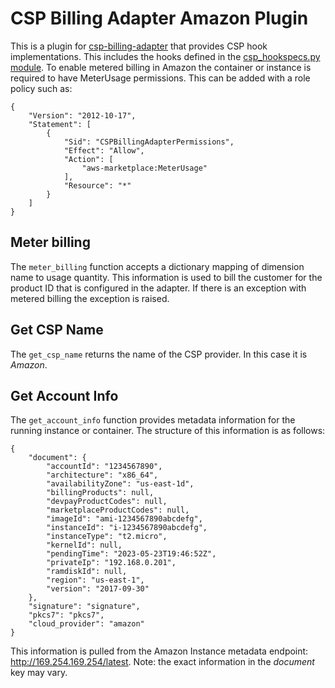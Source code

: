 # CSP Billing Adapter Amazon Plugin

This is a plugin for
[csp-billing-adapter](https://github.com/SUSE-Enceladus/csp-billing-adapter)
that provides CSP hook implementations. This includes the hooks defined in the
[csp_hookspecs.py module](https://github.com/SUSE-Enceladus/csp-billing-adapter/blob/main/csp_billing_adapter/csp_hookspecs.py).
To enable metered billing in Amazon the container or instance is required to
have MeterUsage permissions. This can be added with a role policy such as:

```
{
    "Version": "2012-10-17",
    "Statement": [
        {
            "Sid": "CSPBillingAdapterPermissions",
            "Effect": "Allow",
            "Action": [
                "aws-marketplace:MeterUsage"
            ],
            "Resource": "*"
        }
    ]
}
```

## Meter billing

The `meter_billing` function accepts a dictionary mapping of dimension name
to usage quantity. This information is used to bill the customer for
the product ID that is configured in the adapter. If there is an exception
with metered billing the exception is raised.

## Get CSP Name

The `get_csp_name` returns the name of the CSP provider. In this case it
is *Amazon*.

## Get Account Info

The `get_account_info` function provides metadata information for the running
instance or container. The structure of this information is as follows:

```
{
    "document": {
        "accountId": "1234567890",
        "architecture": "x86_64",
        "availabilityZone": "us-east-1d",
        "billingProducts": null,
        "devpayProductCodes": null,
        "marketplaceProductCodes": null,
        "imageId": "ami-1234567890abcdefg",
        "instanceId": "i-1234567890abcdefg",
        "instanceType": "t2.micro",
        "kernelId": null,
        "pendingTime": "2023-05-23T19:46:52Z",
        "privateIp": "192.168.0.201",
        "ramdiskId": null,
        "region": "us-east-1",
        "version": "2017-09-30"
    },
    "signature": "signature",
    "pkcs7": "pkcs7",
    "cloud_provider": "amazon"
}
```

This information is pulled from the Amazon Instance metadata endpoint:
http://169.254.169.254/latest. Note: the exact information in the
*document* key may vary.